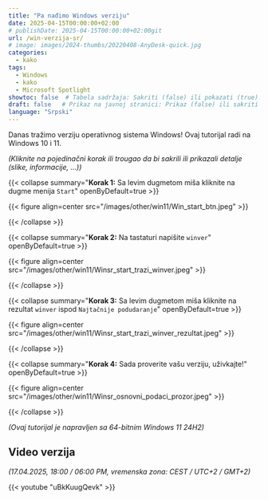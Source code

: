 ```yaml
---
title: "Pa nađimo Windows verziju"
date: 2025-04-15T00:00:00+02:00
# publishDate: 2025-04-15T00:00:00+02:00git
url: /win-verzija-sr/
# image: images/2024-thumbs/20220408-AnyDesk-quick.jpg
categories: 
  - kako
tags: 
  - Windows
  - kako
  - Microsoft Spotlight
showtoc: false  # Tabela sadržaja: Sakriti (false) ili pokazati (true).
draft: false   # Prikaz na javnoj stranici: Prikaz (false) ili sakriti (true).
language: "Srpski"
---
```


Danas tražimo verziju operativnog sistema Windows! Ovaj tutorijal radi na Windows 10 i 11.

*(Kliknite na pojedinačni korak ili trougao da bi sakrili ili prikazali detalje (slike, informacije, ...))*

{{< collapse summary="**Korak 1:** Sa levim dugmetom miša kliknite na dugme menija `Start`" openByDefault=true >}}

   {{< figure align=center src="/images/other/win11/Win_start_btn.jpeg" >}}

{{< /collapse >}}

{{< collapse summary="**Korak 2:** Na tastaturi napišite `winver`" openByDefault=true >}}

   {{< figure align=center src="/images/other/win11/Winsr_start_trazi_winver.jpeg" >}}

{{< /collapse >}}

{{< collapse summary="**Korak 3:** Sa levim dugmetom miša kliknite na rezultat `winver` ispod `Najtačnije podudaranje`" openByDefault=true >}}

   {{< figure align=center src="/images/other/win11/Winsr_start_trazi_winver_rezultat.jpeg" >}}

{{< /collapse >}}

{{< collapse summary="**Korak 4:** Sada proverite vašu verziju, uživkajte!" openByDefault=true >}}

   {{< figure align=center src="/images/other/win11/Winsr_osnovni_podaci_prozor.jpeg" >}}

{{< /collapse >}}

*(Ovaj tutorijal je napravljen sa 64-bitnim Windows 11 24H2)*

## Video verzija

*(17.04.2025, 18:00 / 06:00 PM, vremenska zona: CEST / UTC+2 / GMT+2)*

{{< youtube "uBkKuugQevk" >}}